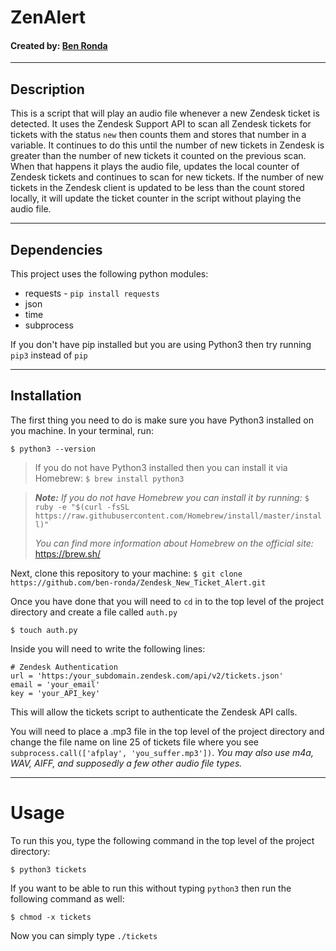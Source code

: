 # ZenAlert
#### Created by: [Ben Ronda](https://github.com/ben-ronda)
***
## Description

This is a script that will play an audio file whenever a new Zendesk ticket is detected. It uses the Zendesk Support API to scan all Zendesk tickets for tickets with the status `new` then counts them and stores that number in a variable. It continues to do this until the number of new tickets in Zendesk is greater than the number of new tickets it counted on the previous scan. When that happens it plays the audio file, updates the local counter of Zendesk tickets and continues to scan for new tickets. If the number of new tickets in the Zendesk client is updated to be less than the count stored locally, it will update the ticket counter in the script without playing the audio file.

***
## Dependencies

This project uses the following python modules:
* requests - `pip install requests`
* json
* time
* subprocess

If you don't have pip installed but you are using Python3 then try running `pip3` instead of `pip`

***
## Installation

The first thing you need to do is make sure you have Python3 installed on you machine. In your terminal, run:

`$ python3 --version`
>If you do not have Python3 installed then you can install it via Homebrew:
>`$ brew install python3`

>___Note:___ _If you do not have Homebrew you can install it by running:_
>`$ ruby -e "$(curl -fsSL https://raw.githubusercontent.com/Homebrew/install/master/install)"`
>
>_You can find more information about Homebrew on the official site:_ https://brew.sh/

Next, clone this repository to your machine: `$ git clone https://github.com/ben-ronda/Zendesk_New_Ticket_Alert.git`

Once you have done that you will need to `cd` in to the top level of the project directory and create a file called `auth.py`

`$ touch auth.py`

Inside you will need to write the following lines:

    # Zendesk Authentication
    url = 'https:/your_subdomain.zendesk.com/api/v2/tickets.json'
    email = 'your_email'
    key = 'your_API_key'

This will allow the tickets script to authenticate the Zendesk API calls.

<!-- __Note:__ If you do not want to go through the effort of creating this file, you can manually enter these credentials inside the script itself on lines 11-13. If you do this, you may also get rid of or comment out line 8 which calls on auth.py to access those global variables. -->

You will need to place a .mp3 file in the top level of the project directory and change the file name on line 25 of tickets file where you see `subprocess.call(['afplay', 'you_suffer.mp3'])`. _You may also use m4a, WAV, AIFF, and supposedly a few other audio file types._

***
# Usage

To run this you, type the following command in the top level of the project directory:

`$ python3 tickets`

If you want to be able to run this without typing `python3` then run the following command as well:

`$ chmod -x tickets`

Now you can simply type `./tickets`

